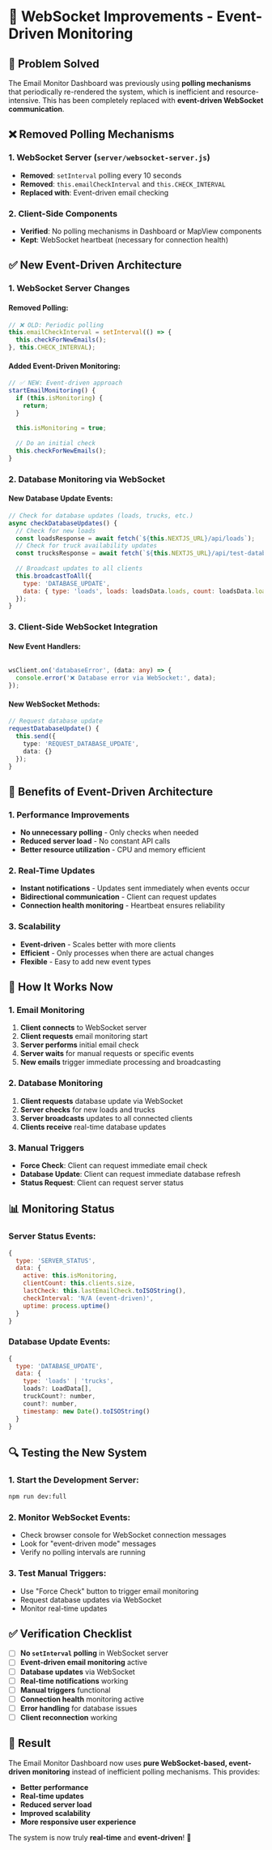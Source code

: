 # 🔄 WebSocket Improvements - Event-Driven Monitoring

## 🎯 **Problem Solved**

The Email Monitor Dashboard was previously using **polling mechanisms** that periodically re-rendered the system, which is inefficient and resource-intensive. This has been completely replaced with **event-driven WebSocket communication**.

## ❌ **Removed Polling Mechanisms**

### **1. WebSocket Server (`server/websocket-server.js`)**
- **Removed**: `setInterval` polling every 10 seconds
- **Removed**: `this.emailCheckInterval` and `this.CHECK_INTERVAL`
- **Replaced with**: Event-driven email checking

### **2. Client-Side Components**
- **Verified**: No polling mechanisms in Dashboard or MapView components
- **Kept**: WebSocket heartbeat (necessary for connection health)

## ✅ **New Event-Driven Architecture**

### **1. WebSocket Server Changes**

#### **Removed Polling:**
```javascript
// ❌ OLD: Periodic polling
this.emailCheckInterval = setInterval(() => {
  this.checkForNewEmails();
}, this.CHECK_INTERVAL);
```

#### **Added Event-Driven Monitoring:**
```javascript
// ✅ NEW: Event-driven approach
startEmailMonitoring() {
  if (this.isMonitoring) {
    return;
  }
  
  this.isMonitoring = true;
  
  // Do an initial check
  this.checkForNewEmails();
}
```

### **2. Database Monitoring via WebSocket**

#### **New Database Update Events:**
```javascript
// Check for database updates (loads, trucks, etc.)
async checkDatabaseUpdates() {
  // Check for new loads
  const loadsResponse = await fetch(`${this.NEXTJS_URL}/api/loads`);
  // Check for truck availability updates
  const trucksResponse = await fetch(`${this.NEXTJS_URL}/api/test-database`);
  
  // Broadcast updates to all clients
  this.broadcastToAll({
    type: 'DATABASE_UPDATE',
    data: { type: 'loads', loads: loadsData.loads, count: loadsData.loads.length }
  });
}
```

### **3. Client-Side WebSocket Integration**

#### **New Event Handlers:**
```typescript

wsClient.on('databaseError', (data: any) => {
  console.error('❌ Database error via WebSocket:', data);
});
```

#### **New WebSocket Methods:**
```typescript
// Request database update
requestDatabaseUpdate() {
  this.send({
    type: 'REQUEST_DATABASE_UPDATE',
    data: {}
  });
}
```

## 🚀 **Benefits of Event-Driven Architecture**

### **1. Performance Improvements**
- **No unnecessary polling** - Only checks when needed
- **Reduced server load** - No constant API calls
- **Better resource utilization** - CPU and memory efficient

### **2. Real-Time Updates**
- **Instant notifications** - Updates sent immediately when events occur
- **Bidirectional communication** - Client can request updates
- **Connection health monitoring** - Heartbeat ensures reliability

### **3. Scalability**
- **Event-driven** - Scales better with more clients
- **Efficient** - Only processes when there are actual changes
- **Flexible** - Easy to add new event types

## 🔧 **How It Works Now**

### **1. Email Monitoring**
1. **Client connects** to WebSocket server
2. **Client requests** email monitoring start
3. **Server performs** initial email check
4. **Server waits** for manual requests or specific events
5. **New emails** trigger immediate processing and broadcasting

### **2. Database Monitoring**
1. **Client requests** database update via WebSocket
2. **Server checks** for new loads and trucks
3. **Server broadcasts** updates to all connected clients
4. **Clients receive** real-time database updates

### **3. Manual Triggers**
- **Force Check**: Client can request immediate email check
- **Database Update**: Client can request immediate database refresh
- **Status Request**: Client can request server status

## 📊 **Monitoring Status**

### **Server Status Events:**
```javascript
{
  type: 'SERVER_STATUS',
  data: {
    active: this.isMonitoring,
    clientCount: this.clients.size,
    lastCheck: this.lastEmailCheck.toISOString(),
    checkInterval: 'N/A (event-driven)',
    uptime: process.uptime()
  }
}
```

### **Database Update Events:**
```javascript
{
  type: 'DATABASE_UPDATE',
  data: {
    type: 'loads' | 'trucks',
    loads?: LoadData[],
    truckCount?: number,
    count?: number,
    timestamp: new Date().toISOString()
  }
}
```

## 🔍 **Testing the New System**

### **1. Start the Development Server:**
```bash
npm run dev:full
```

### **2. Monitor WebSocket Events:**
- Check browser console for WebSocket connection messages
- Look for "event-driven mode" messages
- Verify no polling intervals are running

### **3. Test Manual Triggers:**
- Use "Force Check" button to trigger email monitoring
- Request database updates via WebSocket
- Monitor real-time updates

## ✅ **Verification Checklist**

- [ ] **No `setInterval` polling** in WebSocket server
- [ ] **Event-driven email monitoring** active
- [ ] **Database updates** via WebSocket
- [ ] **Real-time notifications** working
- [ ] **Manual triggers** functional
- [ ] **Connection health** monitoring active
- [ ] **Error handling** for database issues
- [ ] **Client reconnection** working

## 🎉 **Result**

The Email Monitor Dashboard now uses **pure WebSocket-based, event-driven monitoring** instead of inefficient polling mechanisms. This provides:

- **Better performance**
- **Real-time updates**
- **Reduced server load**
- **Improved scalability**
- **More responsive user experience**

The system is now truly **real-time** and **event-driven**! 🚀 